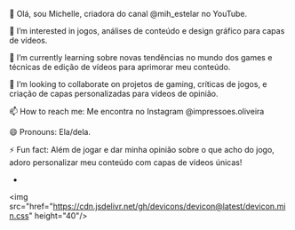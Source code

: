 👋 Olá, sou Michelle, criadora do canal @mih_estelar no YouTube.

👀 I’m interested in jogos, análises de conteúdo e design gráfico para capas de vídeos.

🌱 I’m currently learning sobre novas tendências no mundo dos games e técnicas de edição de vídeos para aprimorar meu conteúdo.

💞️ I’m looking to collaborate on projetos de gaming, críticas de jogos, e criação de capas personalizadas para vídeos de opinião.

📫 How to reach me: Me encontra no Instagram @impressoes.oliveira

😄 Pronouns: Ela/dela.

⚡ Fun fact: Além de jogar e dar minha opinião sobre o que acho do jogo, adoro personalizar meu conteúdo com capas de vídeos únicas!

- 
<img src="href="https://cdn.jsdelivr.net/gh/devicons/devicon@latest/devicon.min.css" height="40"/>
